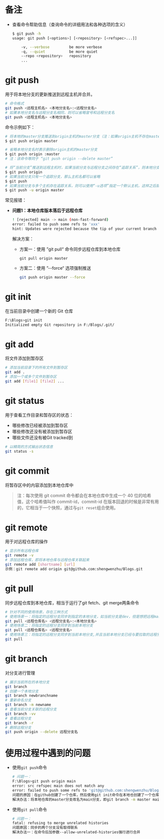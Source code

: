 # 备注

+ 查看命令帮助信息（查询命令的详细用法和各种选项的含义）

  ```bash
  $ git push -h
  usage: git push [<options>] [<repository> [<refspec>...]]
  
      -v, --verbose         be more verbose
      -q, --quiet           be more quiet
      --repo <repository>   repository
      ...
  ```

  

# git push

用于将本地分支的更新推送到远程主机并合并。

```bash
# 命令格式
git push <远程主机名> <本地分支名>:<远程分支名>
# 如果本地分支名与远程分支名相同，则可以省略冒号和远程分支名
git push <远程主机名> <本地分支名>
```

命令示例如下：

```bash
# 将本地的master分支推送到origin主机的master分支（注：如果origin主机不存在master分支，会新建该分支）
$ git push origin master

# 省略本地分支名时表示删除origin主机的master分支
$ git push origin :master
# 注：该命令等同于 “git push origin --delete master”

# 将“当前分支”推送到远程主机时，如果当前分支与远程分支之间存在“追踪关系”，则本地分支和远程分支都可以省略
$ git push origin
# 如果当前分支只有一个追踪分支，那么主机名都可以省略
$ git push
# 如果当前分支与多个主机存在追踪关系，则可以使用“-u选项”指定一个默认主机，这样之后就可以不加任何参数使用git push
$ git push -u origin master
```

常见报错：

+ **问题1：本地仓库版本落后于远程仓库**

  ```bash
  ! [rejected] main -> main (non-fast-forward)
  error: failed to push some refs to 'xxx'
  hint: Updates were rejected because the tip of your current branch is behind its remote counterpart. Integrate the remote changes (e.g. 'git pull ...') before pushing again.
  ```

  解决方案：

  + 方案一：使用 ”git pull“ 命令同步远程仓库到本地仓库

    ```
    git pull origin master
    ```

  + 方案二：使用 ”--force“ 选项强制推送

    ```bash
    git push origin master --force
    ```

    















# git init

在当前目录中创建一个新的 Git 仓库

```bash
F:\Blogs>git init
Initialized empty Git repository in F:/Blogs/.git/
```

# git add

将文件添加到暂存区

```bash
# 添加当前目录下的所有文件到暂存区
git add .
# 添加一个或多个文件到暂存区
git add [file1] [file2] ...
```

# git status

用于查看工作目录和暂存区的状态：

+ 哪些修改已经被添加到暂存区
+ 哪些修改还没有被添加到暂存区
+ 哪些文件还没有被Git tracked到

```bash
# 以精简的方式输出状态信息
git status -s
```

# git commit

将暂存区中的内容添加到本地仓库中

> 注：每次使用 git commit 命令都会在本地仓库中生成一个 40 位的哈希值，这个哈希值叫作 commit-id，commit-id 在版本回退的时候是非常有用的，它相当于一个快照，通过与`git reset`组合使用。

# git remote

用于对远程仓库的操作

```bash
# 显示所有远程仓库
git remote -v
# 添加远程仓库，即将本地仓库与远程仓库关联起来
git remote add [shortname] [url]
示例：git remote add origin git@github.com:shengwenzhu/Blogs.git
```

# git pull

同步远程仓库到本地仓库，相当于运行了git fetch、git merge两条命令

```bash
# 针对不同的使用场景，存在三种方式
# 使用场景一：将指定的远程分支同步到指定的本地分支，如当前分支是dev，但是想把远程master同步到本地master，但又不想使用checkout切换到master分支
git pull <远程仓库名> <远程分支名>:<本地分支名>
# 使用场景二：将指定的远程分支同步到当前本地分支
git pull <远程仓库名> <远程分支名>
# 使用场景三：将指定的远程分支同步到当前本地分支,并且当前本地分支已经与要拉取的远程分支建立了关联关系
git pull
```

# git branch

对分支进行管理

```bash
# 展示当前所在的本地分支
git branch
# 创建一个本地分支
git branch newbranchname
# 重新命名分支
git branch -m newname
# 查看当前分支关联的远程分支
git branch -vv
# 查看远程分支
git branch -r
# 删除远程分支
git push origin --delete 远程分支名
```



# 使用过程中遇到的问题

+ 使用`git push`命令

  ```bash
  # 问题一：
  F:\Blogs>git push origin main
  error: src refspec main does not match any
  error: failed to push some refs to 'git@github.com:shengwenzhu/Blogs.git'
  问题的原因：在github创建了一个仓库，然后使用git init命令在本地也创建了一个仓库，github的默认分支为main，而本地的默认分支为master,之后第一次调用git push时出现上述问题
  解决办法：将本地仓库的master分支改名为main分支，即git branch -m master main
  ```

+ 使用`git pull`命令

  ```bash
  # 问题一：
  fatal: refusing to merge unrelated histories
  问题原因：同步的两个分支没有取得联系
  解决办法一：在命令后加参数--allow-unrelated-histories强行进行合并
  ```

  













